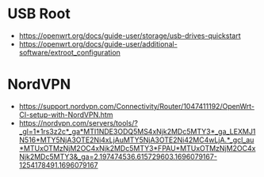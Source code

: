 # USB Root

- https://openwrt.org/docs/guide-user/storage/usb-drives-quickstart
- https://openwrt.org/docs/guide-user/additional-software/extroot_configuration

# NordVPN

- https://support.nordvpn.com/Connectivity/Router/1047411192/OpenWrt-CI-setup-with-NordVPN.htm
- https://nordvpn.com/servers/tools/?_gl=1*1rs3z2c*_ga*MTI1NDE3ODQ5MS4xNjk2MDc5MTY3*_ga_LEXMJ1N516*MTY5NjA3OTE2Ni4xLjAuMTY5NjA3OTE2Ni42MC4wLjA.*_gcl_au*MTUxOTMzNjM2OC4xNjk2MDc5MTY3*FPAU*MTUxOTMzNjM2OC4xNjk2MDc5MTY3&_ga=2.197474536.615729603.1696079167-1254178491.1696079167

